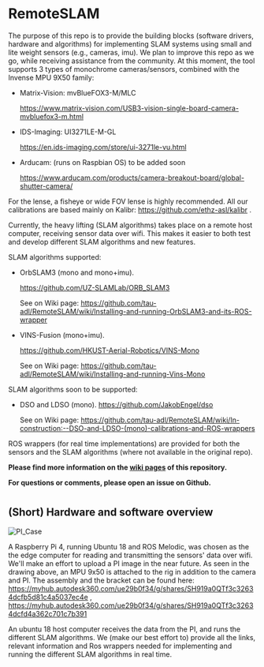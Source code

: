 # RemoteSLAM

The purpose of this repo is to provide the building blocks (software drivers, hardware and algorithms) for implementing SLAM systems using small and lite weight sensors (e.g., cameras, imu).
We plan to improve this repo as we go, while receiving assistance from the community.
At this moment, the tool supports 3 types of monochrome cameras/sensors, combined with the Invense MPU 9X50 family:
* Matrix-Vision:  mvBlueFOX3-M/MLC 

    https://www.matrix-vision.com/USB3-vision-single-board-camera-mvbluefox3-m.html
* IDS-Imaging:  UI3271LE-M-GL   

    https://en.ids-imaging.com/store/ui-3271le-vu.html
* Arducam: (runs on Raspbian OS) to be added soon  
    
    https://www.arducam.com/products/camera-breakout-board/global-shutter-camera/



For the lense, a fisheye or wide FOV lense is highly recommended. All our calibrations are based mainly on Kalibr:  https://github.com/ethz-asl/kalibr .

Currently, the heavy lifting (SLAM algorithms) takes place on a remote host computer, receiving sensor data over wifi. This makes it easier to both test and develop different SLAM algorithms and new features.

SLAM algorithms supported:
* OrbSLAM3 (mono and mono+imu). 
   
    https://github.com/UZ-SLAMLab/ORB_SLAM3
    
    See on Wiki page:  https://github.com/tau-adl/RemoteSLAM/wiki/Installing-and-running-OrbSLAM3-and-its-ROS-wrapper
* VINS-Fusion (mono+imu). 

    https://github.com/HKUST-Aerial-Robotics/VINS-Mono
    
    See on Wiki page:  https://github.com/tau-adl/RemoteSLAM/wiki/Installing-and-running-Vins-Mono
    
SLAM algorithms soon to be supported:
* DSO and LDSO (mono). 
    https://github.com/JakobEngel/dso
    
    See on Wiki page: https://github.com/tau-adl/RemoteSLAM/wiki/In-construction:--DSO-and-LDSO-(mono)-calibrations-and-ROS-wrappers


ROS wrappers (for real time implementations) are provided for both the sensors and the SLAM algorithms (where not available in the original repo).


**Please find more information on the [wiki pages](https://github.com/tau-adl/RemoteSLAM/wiki) of this repository.**

**For questions or comments, please open an issue on Github.**


#
#
## (Short) Hardware and software overview

![PI_Case](https://github.com/tau-adl/RemoteSLAM/blob/main/PI_case_small.jpg)

A Raspberry Pi 4, running Ubuntu 18 and ROS Melodic, was chosen as the the edge computer for reading and transmitting the sensors' data over wifi. We'll make an effort to upload a PI image in the near future. As seen in the drawing above, an MPU 9x50 is attached to the rig in addition to the camera and PI. The assembly and the bracket can be found here: https://myhub.autodesk360.com/ue29b0f34/g/shares/SH919a0QTf3c32634dcfb5d81c4a5037ec4e ,  https://myhub.autodesk360.com/ue29b0f34/g/shares/SH919a0QTf3c32634dcfd4a362c701c7b391

An ubuntu 18 host computer receives the data from the PI, and runs the different SLAM algorithms. We (make our best effort to) provide all the links, relevant information and Ros wrappers needed for implementing and running the different SLAM algorithms in real time. 


  
